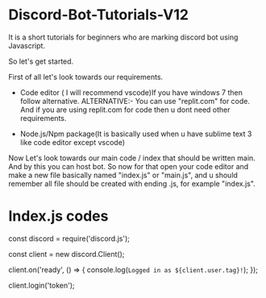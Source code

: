 # Discord-Bot-Tutorials-V12
It is a short tutorials for beginners who are marking discord bot using Javascript. 

So let's get started.

First of all let's look towards our requirements.
 - Code editor ( I will recommend vscode)If you have windows 7 then follow alternative. 
 ALTERNATIVE:- You can use "replit.com" for code. And if you are using replit.com for code then u dont need other requirements. 

 - Node.js/Npm package(It is basically used when u have sublime text 3 like code editor except vscode)


Now Let's look towards our main code / index that should be written main. And by this you can host bot.
So now for that open your code editor and make a new file basically named "index.js" or "main.js", and u should remember all file should be created with ending .js, for example "index.js".

# Index.js codes 

const discord = require('discord.js');

const client = new discord.Client();

client.on('ready', () => {
  console.log(`Logged in as ${client.user.tag}!`);
});

client.login('token');



